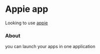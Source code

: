 # Appie app 

Looking to use [appie](https://naderkhaled15.github.io/appie/)

### About 

you can launch your apps in one application 
